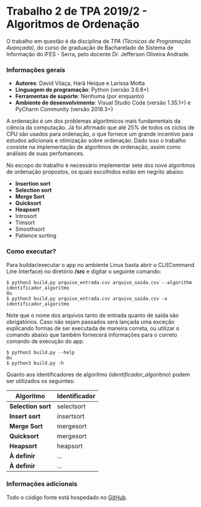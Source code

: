 # Trabalho 2 de TPA 2019/2 - Algoritmos de Ordenação

O trabalho em questão é da disciplina de *TPA (Técnicas de Programação Avançada)*, do curso de graduação de Bacharelado de Sistema de Informação do IFES - Serra, pelo docente Dr. Jefferson Oliveira Andrade.

### Informações gerais
- **Autores**: David Vilaça, Harã Heique e Larissa Motta
- **Linguagem de programação**: Python (versão 3.6.8+)
- **Ferramentas de suporte**: Nenhuma (por enquanto)
- **Ambiente de desenvolvimento**: Visual Studio Code (versão 1.35.1+) e PyCharm Community (versão 2018.3+)

A ordenação é um dos problemas algorı́tmicos mais fundamentais da ciência da computação. Já foi afirmado que até 25% de todos os ciclos de CPU são usados para ordenação, o que fornece um grande incentivo para estudos adicionais e otimização sobre
ordenação. Dado isso o trabalho consiste na implementação de algoritmos de ordenação, assim como análises de suas perfomances.

No escopo do trabalho é necessário implementar sete dos nove algoritmos de ordenação propostos, os quais escolhidos estão em negrito abaixo:
- **Insertion sort**
- **Selection sort**
- **Merge Sort**
- **Quicksort**
- **Heapsort**
- Introsort
- Timsort
- Smoothsort
- Patience sorting

### Como executar?
Para buildar/executar o app no ambiente Linux basta abrir o CLI(Command Line Interface) no diretório __/src__ e digitar o seguinte comando:

    $ python3 build.py arquivo_entrada.csv arquivo_saida.csv --algorithm identificador_algoritmo
    Ou
    $ python3 build.py arquivo_entrada.csv arquivo_saida.csv -a identificador_algoritmo

Note que o nome dos arquivos tanto de entrada quanto de saída são obrigatórios. Caso não sejam passados será lançada uma exceção explicando formas de ser executada de maneira correta, ou utilizar o comando abaixo que também fornecerá informações para o correto comando de execução do app.

    $ python3 build.py --help
    Ou
    $ python3 build.py -h

Quanto aos identificadores de algoritmo (*identificador_algoritmo*) podem ser utilizados os seguintes:

<div align="center">
  
Algoritmo|Identificador
---|---
**Selection sort**|selectsort
**Insert sort**|insertsort
**Merge Sort**|mergesort
**Quicksort**|mergesort
**Heapsort**|heapsort
**À definir**|...
**À definir**|...

</div>


### Informações adicionais
Todo o código fonte está hospedado no [GitHub](https://github.com/HaraHeique/TPA-trab2-ordenacao).
